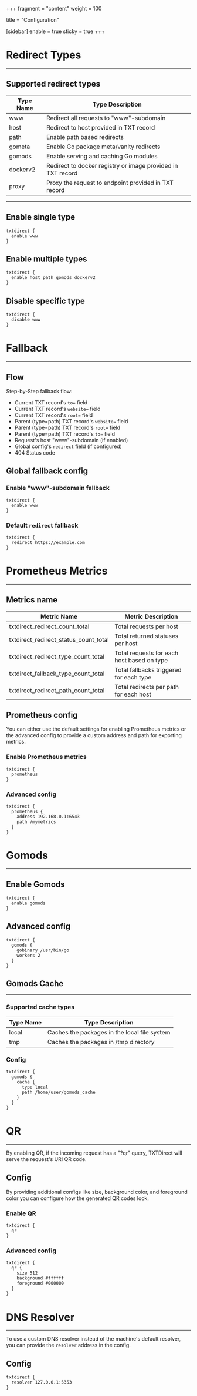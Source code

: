 +++
fragment = "content"
weight = 100

title = "Configuration"

[sidebar]
  enable = true
  sticky = true
+++

# Redirect Types

---

## Supported redirect types

| Type Name | Type Description                                            |
| --------- | ----------------------------------------------------------- |
| www       | Redirect all requests to "www"-subdomain                    |
| host      | Redirect to host provided in TXT record                     |
| path      | Enable path based redirects                                 |
| gometa    | Enable Go package meta/vanity redirects                     |
| gomods    | Enable serving and caching Go modules                       |
| dockerv2  | Redirect to docker registry or image provided in TXT record |
| proxy     | Proxy the request to endpoint provided in TXT record        |

---

## Enable single type

```
txtdirect {
  enable www
}
```

## Enable multiple types

```
txtdirect {
  enable host path gomods dockerv2
}
```

## Disable specific type

```
txtdirect {
  disable www
}
```

# Fallback

---

## Flow

Step-by-Step fallback flow:

- Current TXT record's `to=` field
- Current TXT record's `website=` field
- Current TXT record's `root=` field
- Parent (type=path) TXT record's `website=` field
- Parent (type=path) TXT record's `root=` field
- Parent (type=path) TXT record's `to=` field
- Request's host "www"-subdomain (if enabled)
- Global config's `redirect` field (if configured)
- 404 Status code

## Global fallback config

### Enable "www"-subdomain fallback

```
txtdirect {
  enable www
}
```

### Default `redirect` fallback

```
txtdirect {
  redirect https://example.com
}
```

# Prometheus Metrics

---

## Metrics name

| Metric Name                           | Metric Description                         |
| ------------------------------------- | ------------------------------------------ |
| txtdirect_redirect_count_total        | Total requests per host                    |
| txtdirect_redirect_status_count_total | Total returned statuses per host           |
| txtdirect_redirect_type_count_total   | Total requests for each host based on type |
| txtdirect_fallback_type_count_total   | Total fallbacks triggered for each type    |
| txtdirect_redirect_path_count_total   | Total redirects per path for each host     |

## Prometheus config

You can either use the default settings for enabling Prometheus metrics or the advanced config to provide a custom address and path for exporting metrics.

### Enable Prometheus metrics

```
txtdirect {
  prometheus
}
```

### Advanced config

```
txtdirect {
  prometheus {
    address 192.168.0.1:6543
    path /mymetrics
  }
}
```

# Gomods

---

## Enable Gomods

```
txtdirect {
  enable gomods
}
```

## Advanced config

```
txtdirect {
  gomods {
    gobinary /usr/bin/go
    workers 2
  }
}
```

## Gomods Cache

---

### Supported cache types

| Type Name | Type Description                             |
| --------- | -------------------------------------------- |
| local     | Caches the packages in the local file system |
| tmp       | Caches the packages in /tmp directory        |

### Config

```
txtdirect {
  gomods {
    cache {
      type local
      path /home/user/gomods_cache
    }
  }
}
```

# QR

---

By enabling QR, if the incoming request has a "?qr" query, TXTDirect will serve the request's URI QR code.

## Config

By providing additional configs like size, background color, and foreground color you can configure how the generated QR codes look.

### Enable QR

```
txtdirect {
  qr
}
```

### Advanced config

```
txtdirect {
  qr {
    size 512
    background #ffffff
    foreground #000000
  }
}
```

# DNS Resolver

---

To use a custom DNS resolver instead of the machine's default resolver, you can provide the `resolver` address in the config.

## Config

```
txtdirect {
  resolver 127.0.0.1:5353
}
```
